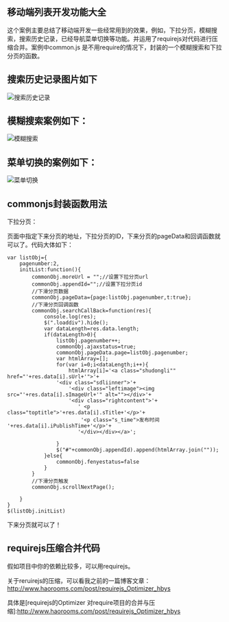 ## 移动端列表开发功能大全

这个案例主要总结了移动端开发一些经常用到的效果，例如，下拉分页，模糊搜索，搜索历史记录，已经导航菜单切换等功能。并运用了requirejs对代码进行压缩合并。案例中common.js
是不用require的情况下，封装的一个模糊搜索和下拉分页的函数。

## 搜索历史记录图片如下

![搜索历史记录](https://raw.githubusercontent.com/confidence68/mobile_touchload_mohuSearch/master/images/history.jpg)


## 模糊搜索案例如下：

![模糊搜索](https://raw.githubusercontent.com/confidence68/mobile_touchload_mohuSearch/master/images/mohusearch.jpg)

## 菜单切换的案例如下：

![菜单切换](https://raw.githubusercontent.com/confidence68/mobile_touchload_mohuSearch/master/images/menu.jpg)

## commonjs封装函数用法

下拉分页：

页面中指定下来分页的地址，下拉分页的ID，下来分页的pageData和回调函数就可以了。代码大体如下：

    var listObj={
        pagenumber:2,
        initList:function(){
            commonObj.moreUrl = "";//设置下拉分页url
            commonObj.appendId="";//设置下拉分页id
            //下滑分页数据
            commonObj.pageData={page:listObj.pagenumber,t:true};
            //下滑分页回调函数
            commonObj.searchCallBack=function(res){
                console.log(res);
                $(".loaddiv").hide();
                var dataLength=res.data.length;
                if(dataLength>0){
                    listObj.pagenumber++;
                    commonObj.ajaxstatus=true;
                    commonObj.pageData.page=listObj.pagenumber;
                    var htmlArray=[];
                    for(var i=0;i<dataLength;i++){
                        htmlArray[i]='<a class="shudongli"" href="'+res.data[i].sUrl+'">'+
                    '<div class="sdliinner">'+
                        '<div class="leftimage"><img src="'+res.data[i].sImageUrl+'" alt=""></div>'+
                        '<div class="rightcontent">'+
                           ' <p class="toptitle">'+res.data[i].sTitle+'</p>'+
                            '<p class="s_time">发布时间 '+res.data[i].iPublishTime+'</p>'+
                           '</div></div></a>';

                    }
                    $("#"+commonObj.appendId).append(htmlArray.join(""));
                }else{
                    commonObj.fenyestatus=false
                }
            }
            //下滑分页触发
            commonObj.scrollNextPage();

        }
    }
    $(listObj.initList)
	
下来分页就可以了！

## requirejs压缩合并代码

假如项目中你的依赖比较多，可以用requirejs。

关于reruirejs的压缩，可以看我之前的一篇博客文章：http://www.haorooms.com/post/requirejs_Optimizer_hbys

具体是[requirejs的Optimizer 对require项目的合并与压缩]:http://www.haorooms.com/post/requirejs_Optimizer_hbys